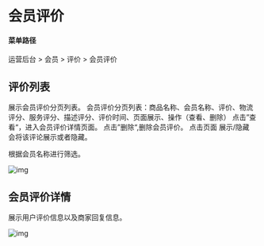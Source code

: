 # 会员评价

#### 菜单路径

运营后台 > 会员 > 评价 > 会员评价

## 评价列表

展示会员评价分页列表。 会员评价分页列表：商品名称、会员名称、评价、物流评分、服务评分、描述评分、评价时间、页面展示、操作（查看、删除） 点击”查看“，进入会员评价详情页面。 点击”删除“,删除会员评价。 点击页面 展示/隐藏 会将该评论展示或者隐藏。

根据会员名称进行筛选。

![img](https://docs.sellwell.cn/help/images/%E4%BC%9A%E5%91%98%E8%AF%84%E4%BB%B7.png)

## 会员评价详情

展示用户评价信息以及商家回复信息。

![img](https://docs.sellwell.cn/help/images/%E8%AF%84%E4%BB%B7%E8%AF%A6%E6%83%85.png)